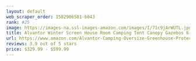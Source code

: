 ```yaml
---
layout: default 
﻿web_scraper_order: 1582906581-6043
rank: #25
image: https://images-na.ssl-images-amazon.com/images/I/71c9jArWUTL.jpg
title: Alvantor Winter Screen House Room Camping Tent Canopy Gazebos 6-8 Person for Patios, Large…
url: https://www.amazon.com/Alvantor-Camping-Oversize-Greenhouse-Protection/dp/B07YTY33BR/ref=zg_mw_lawn-garden_25?_encoding=UTF8&psc=1&refRID=76Z90TQYXV7BQTWF8V4S
reviews: 3.9 out of 5 stars
price: $329.99 - $599.99
---
```


